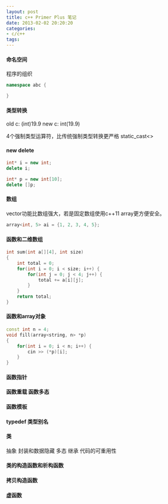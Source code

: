 ```yaml
---
layout: post
title: c++ Primer Plus 笔记
date: 2013-02-02 20:20:20
categories:
- c/c++
tags:
---
```


#### 命名空间

程序的组织

```c++
namespace abc {

}
```

#### 类型转换

old c: (int)19.9
new c: int(19.9)

4个强制类型运算符，比传统强制类型转换更严格 static_cast<>

#### new delete

```c++
int* i = new int;
delete i;

int* p = new int[10];
delete []p;

```


#### 数组

vector功能比数组强大，若是固定数组使用c++11 array更方便安全。

```c++
array<int, 5> ai = {1, 2, 3, 4, 5};
```

#### 函数和二维数组

```c++
int sum(int a[][4], int size)
{
	int total = 0;
	for(int i = 0; i < size; i++) {
		for(int j = 0; j < 4; j++) {
			total += a[i][j];
		}
	}
	return total;
}
```

#### 函数和array对象

```c++
const int n = 4;
void fill(array<string, n> *p)
{
	for(int i = 0; i < n; i++) {
		cin >> (*p)[i];
	}
}
```

#### 函数指针

#### 函数重载 函数多态

#### 函数模板

#### typedef 类型别名

#### 类  

抽象
封装和数据隐藏
多态
继承
代码的可重用性

#### 类的构造函数和析构函数

#### 拷贝构造函数
#### 虚函数
